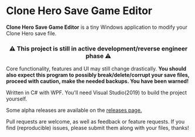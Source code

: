# Clone Hero Save Game Editor

<strong>Clone Hero Save Game Editor</strong> is a tiny Windows application to modify your Clone Hero save file.

<h3 align="center">

<g-emoji class="g-emoji" alias="warning" fallback-src="https://github.githubassets.com/images/icons/emoji/unicode/26a0.png">⚠️</g-emoji>
This project is still in active development/reverse engineer phase
<g-emoji class="g-emoji" alias="warning" fallback-src="https://github.githubassets.com/images/icons/emoji/unicode/26a0.png">⚠️</g-emoji>
</h3>

Core functionality, features and UI may still change drastically.
<strong>You should also expect this program to possibly break/delete/corrupt your save files, proceed with caution, make the needed backups. You have been warned!</strong>

Written in C# with WPF.
You'll need Visual Studio(2019) to build the project yourself.

Some alpha releases are available on the <a href="https://github.com/matthiasduyck/CloneHeroSaveGameEditor/releases">releases page.</a>

Pull requests are welcome, as well as feedback or feature requests. If you find (reproducible) issues, please submit them along with your files, thanks!
